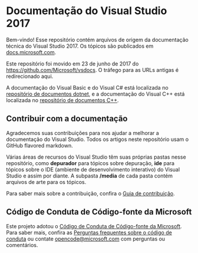 # <a name="visual-studio-2017-documentation"></a>Documentação do Visual Studio 2017

Bem-vindo! Esse repositório contém arquivos de origem da documentação técnica do Visual Studio 2017. Os tópicos são publicados em [docs.microsoft.com](https://docs.microsoft.com/visualstudio).

Este repositório foi movido em 23 de junho de 2017 do https://github.com/Microsoft/vsdocs. O tráfego para as URLs antigas é redirecionado aqui.

A documentação do Visual Basic e do Visual C# está localizada no [repositório de documentos dotnet](https://github.com/dotnet/docs/tree/master/docs), e a documentação do Visual C++ está localizada no [repositório de documentos C++](http://github.com/MicrosoftDocs/cpp-docs).

## <a name="contribute-to-the-documentation"></a>Contribuir com a documentação

Agradecemos suas contribuições para nos ajudar a melhorar a documentação do Visual Studio. Todos os artigos neste repositório usam o GitHub flavored markdown.

Várias áreas de recursos do Visual Studio têm suas próprias pastas nesse repositório, como **depurador** para tópicos sobre depuração, **ide** para tópicos sobre o IDE (ambiente de desenvolvimento interativo) do Visual Studio e assim por diante. A subpasta **/media** de cada pasta contém arquivos de arte para os tópicos.

Para saber mais sobre a contribuição, confira o [Guia de contribuição](CONTRIBUTING.md).

## <a name="microsoft-open-source-code-of-conduct"></a>Código de Conduta de Código-fonte da Microsoft

Este projeto adotou o [Código de Conduta de Código-fonte da Microsoft](https://opensource.microsoft.com/codeofconduct/). Para saber mais, confira as [Perguntas frequentes sobre o código de conduta](https://opensource.microsoft.com/codeofconduct/faq/) ou contate [opencode@microsoft.com](mailto:opencode@microsoft.com) com perguntas ou comentários.
